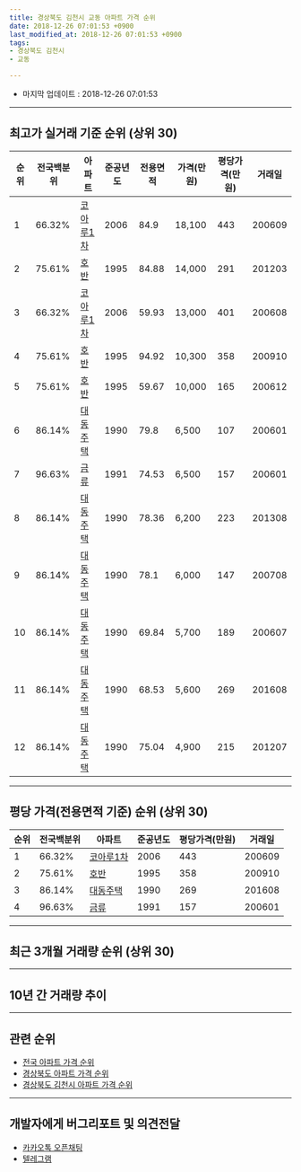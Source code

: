 ```yaml
---
title: 경상북도 김천시 교동 아파트 가격 순위
date: 2018-12-26 07:01:53 +0900
last_modified_at: 2018-12-26 07:01:53 +0900
tags:
- 경상북도 김천시
- 교동

---
```


* 마지막 업데이트 : 2018-12-26 07:01:53

---

## 최고가 실거래 기준 순위 (상위 30)


|순위|전국백분위|아파트|준공년도|전용면적|가격(만원)|평당가격(만원)|거래일|
|---|---|---|---|---|---|---|---|
|1|66.32%|[코아루1차](https://search.naver.com/search.naver?query=%EA%B2%BD%EC%83%81%EB%B6%81%EB%8F%84+%EA%B9%80%EC%B2%9C%EC%8B%9C+%EA%B5%90%EB%8F%99+%EC%BD%94%EC%95%84%EB%A3%A81%EC%B0%A8)|2006|84.9|18,100|443|200609|
|2|75.61%|[호반](https://search.naver.com/search.naver?query=%EA%B2%BD%EC%83%81%EB%B6%81%EB%8F%84+%EA%B9%80%EC%B2%9C%EC%8B%9C+%EA%B5%90%EB%8F%99+%ED%98%B8%EB%B0%98)|1995|84.88|14,000|291|201203|
|3|66.32%|[코아루1차](https://search.naver.com/search.naver?query=%EA%B2%BD%EC%83%81%EB%B6%81%EB%8F%84+%EA%B9%80%EC%B2%9C%EC%8B%9C+%EA%B5%90%EB%8F%99+%EC%BD%94%EC%95%84%EB%A3%A81%EC%B0%A8)|2006|59.93|13,000|401|200608|
|4|75.61%|[호반](https://search.naver.com/search.naver?query=%EA%B2%BD%EC%83%81%EB%B6%81%EB%8F%84+%EA%B9%80%EC%B2%9C%EC%8B%9C+%EA%B5%90%EB%8F%99+%ED%98%B8%EB%B0%98)|1995|94.92|10,300|358|200910|
|5|75.61%|[호반](https://search.naver.com/search.naver?query=%EA%B2%BD%EC%83%81%EB%B6%81%EB%8F%84+%EA%B9%80%EC%B2%9C%EC%8B%9C+%EA%B5%90%EB%8F%99+%ED%98%B8%EB%B0%98)|1995|59.67|10,000|165|200612|
|6|86.14%|[대동주택](https://search.naver.com/search.naver?query=%EA%B2%BD%EC%83%81%EB%B6%81%EB%8F%84+%EA%B9%80%EC%B2%9C%EC%8B%9C+%EA%B5%90%EB%8F%99+%EB%8C%80%EB%8F%99%EC%A3%BC%ED%83%9D)|1990|79.8|6,500|107|200601|
|7|96.63%|[금류](https://search.naver.com/search.naver?query=%EA%B2%BD%EC%83%81%EB%B6%81%EB%8F%84+%EA%B9%80%EC%B2%9C%EC%8B%9C+%EA%B5%90%EB%8F%99+%EA%B8%88%EB%A5%98)|1991|74.53|6,500|157|200601|
|8|86.14%|[대동주택](https://search.naver.com/search.naver?query=%EA%B2%BD%EC%83%81%EB%B6%81%EB%8F%84+%EA%B9%80%EC%B2%9C%EC%8B%9C+%EA%B5%90%EB%8F%99+%EB%8C%80%EB%8F%99%EC%A3%BC%ED%83%9D)|1990|78.36|6,200|223|201308|
|9|86.14%|[대동주택](https://search.naver.com/search.naver?query=%EA%B2%BD%EC%83%81%EB%B6%81%EB%8F%84+%EA%B9%80%EC%B2%9C%EC%8B%9C+%EA%B5%90%EB%8F%99+%EB%8C%80%EB%8F%99%EC%A3%BC%ED%83%9D)|1990|78.1|6,000|147|200708|
|10|86.14%|[대동주택](https://search.naver.com/search.naver?query=%EA%B2%BD%EC%83%81%EB%B6%81%EB%8F%84+%EA%B9%80%EC%B2%9C%EC%8B%9C+%EA%B5%90%EB%8F%99+%EB%8C%80%EB%8F%99%EC%A3%BC%ED%83%9D)|1990|69.84|5,700|189|200607|
|11|86.14%|[대동주택](https://search.naver.com/search.naver?query=%EA%B2%BD%EC%83%81%EB%B6%81%EB%8F%84+%EA%B9%80%EC%B2%9C%EC%8B%9C+%EA%B5%90%EB%8F%99+%EB%8C%80%EB%8F%99%EC%A3%BC%ED%83%9D)|1990|68.53|5,600|269|201608|
|12|86.14%|[대동주택](https://search.naver.com/search.naver?query=%EA%B2%BD%EC%83%81%EB%B6%81%EB%8F%84+%EA%B9%80%EC%B2%9C%EC%8B%9C+%EA%B5%90%EB%8F%99+%EB%8C%80%EB%8F%99%EC%A3%BC%ED%83%9D)|1990|75.04|4,900|215|201207|


---

## 평당 가격(전용면적 기준) 순위 (상위 30)


|순위|전국백분위|아파트|준공년도|평당가격(만원)|거래일|
|---|---|---|---|---|---|
|1|66.32%|[코아루1차](https://search.naver.com/search.naver?query=%EA%B2%BD%EC%83%81%EB%B6%81%EB%8F%84+%EA%B9%80%EC%B2%9C%EC%8B%9C+%EA%B5%90%EB%8F%99+%EC%BD%94%EC%95%84%EB%A3%A81%EC%B0%A8)|2006|443|200609|
|2|75.61%|[호반](https://search.naver.com/search.naver?query=%EA%B2%BD%EC%83%81%EB%B6%81%EB%8F%84+%EA%B9%80%EC%B2%9C%EC%8B%9C+%EA%B5%90%EB%8F%99+%ED%98%B8%EB%B0%98)|1995|358|200910|
|3|86.14%|[대동주택](https://search.naver.com/search.naver?query=%EA%B2%BD%EC%83%81%EB%B6%81%EB%8F%84+%EA%B9%80%EC%B2%9C%EC%8B%9C+%EA%B5%90%EB%8F%99+%EB%8C%80%EB%8F%99%EC%A3%BC%ED%83%9D)|1990|269|201608|
|4|96.63%|[금류](https://search.naver.com/search.naver?query=%EA%B2%BD%EC%83%81%EB%B6%81%EB%8F%84+%EA%B9%80%EC%B2%9C%EC%8B%9C+%EA%B5%90%EB%8F%99+%EA%B8%88%EB%A5%98)|1991|157|200601|


---

## 최근 3개월 거래량 순위 (상위 30)


<div style="width:100%;">
    <canvas id="deal_count_ranking" height="250"></canvas>
</div>


<script>
new Chart(document.getElementById("deal_count_ranking"), {
    type: 'horizontalBar',
    data: {
        labels: ['코아루1차', '금류', '호반'],
        datasets: [{
            label: '실거래 수',
            data: [6, 1, 1],
            borderColor: "rgba(255, 0, 128, 1)",
            backgroundColor: "rgba(255, 0, 128, 0.5)",
            fill: false,
        }]
    },
    options: {
        responsive: true,
        title: {
            display: true,
            text: '최근 3개월 거래량 순위'
        },
        tooltips: {
            mode: 'index',
            intersect: false,
            callbacks: {
                title: function(tooltipItems, data) {
                    return "실거래 수:";
                },
                label: function(tooltipItem, data) {
                    return data.labels[tooltipItem.index] + ": " + tooltipItem.xLabel;
                }
            }
        },
        hover: {
            mode: 'nearest',
            intersect: true
        },
        scales: {
            xAxes: [{
                display: true,
                scaleLabel: {
                    display: true,
                    labelString: '실거래 수'
                },
                ticks: {
                    suggestedMin: 0,
                }
            }],
            yAxes: [{
                display: true,
                ticks: {
                    autoSkip: false,
                    callback: function(value, index, values) {
                        if (value.length > 15)
                            return value.substr(0, 13) + "...";
                        else
                            return value;
                    }
                },
                scaleLabel: {
                    display: false,
                }
            }]
        }
    }
});

</script>


---

## 10년 간 거래량 추이


<div style="width:100%;">
    <canvas id="deal_progress" height="250"></canvas>
</div>

<script>
new Chart(document.getElementById("deal_progress"), {
    type: 'line',
    data: {
        labels: ['200812','200901','200902','200903','200904','200905','200906','200907','200908','200909','200910','200911','200912','201001','201002','201003','201004','201005','201006','201007','201008','201009','201010','201011','201012','201101','201102','201103','201104','201105','201106','201107','201108','201109','201110','201111','201112','201201','201202','201203','201204','201205','201206','201207','201208','201209','201210','201211','201212','201301','201302','201303','201304','201305','201306','201307','201308','201309','201310','201311','201312','201401','201402','201403','201404','201405','201406','201407','201408','201409','201410','201411','201412','201501','201502','201503','201504','201505','201506','201507','201508','201509','201510','201511','201512','201601','201602','201603','201604','201605','201606','201607','201608','201609','201610','201611','201612','201701','201702','201703','201704','201705','201706','201707','201708','201709','201710','201711','201712','201801','201802','201803','201804','201805','201806','201807','201808','201809','201810','201811','201812'],
        datasets: [{
            label: '실거래 수',
            pointRadius: 1,
            data: [4, 4, 3, 8, 2, 3, 3, 4, 6, 5, 6, 4, 4, 2, 4, 10, 7, 4, 4, 1, 5, 6, 8, 7, 5, 6, 9, 11, 8, 5, 8, 5, 3, 3, 9, 1, 9, 4, 4, 8, 4, 2, 0, 4, 3, 2, 5, 5, 5, 1, 3, 4, 2, 0, 7, 1, 6, 3, 5, 9, 12, 3, 6, 7, 5, 6, 4, 2, 4, 8, 5, 7, 8, 3, 4, 4, 9, 1, 10, 6, 7, 3, 7, 4, 5, 5, 2, 10, 5, 4, 4, 0, 5, 2, 4, 1, 1, 2, 3, 4, 2, 6, 1, 3, 4, 3, 6, 5, 6, 6, 3, 1, 1, 0, 2, 2, 5, 4, 5, 1, 2],
            borderColor: "rgba(255, 201, 14, 1)",
            backgroundColor: "rgba(255, 201, 14, 0.5)",
            fill: true,
        }]
    },
    options: {
        responsive: true,
        title: {
            display: true,
            text: '10년간 거래량 추이'
        },
        tooltips: {
            mode: 'index',
            intersect: false,
        },
        hover: {
            mode: 'nearest',
            intersect: true
        },
        scales: {
            xAxes: [{
                display: true,
                scaleLabel: {
                    display: true,
                    labelString: '년/월'
                }
            }],
            yAxes: [{
                display: true,
                ticks: {
                    suggestedMin: 0,
                },
                scaleLabel: {
                    display: true,
                    labelString: '실거래 수'
                }
            }]
        }
    }
});

</script>


---

## 관련 순위

- [전국 아파트 가격 순위](https://inasie.github.io/apt-ranking/전국)
- [경상북도 아파트 가격 순위](https://inasie.github.io/apt-ranking/경상북도)
- [경상북도 김천시 아파트 가격 순위](https://inasie.github.io/apt-ranking/경상북도-김천시)


---

## 개발자에게 버그리포트 및 의견전달

- [카카오톡 오픈채팅](https://open.kakao.com/o/gLJUAP4)
- [텔레그램](https://t.me/inasie)

